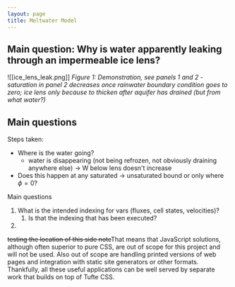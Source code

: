 ```yaml
---
layout: page
title: Meltwater Model 
---
```


## Main question: Why is water apparently leaking through an impermeable ice lens?

![[ice_lens_leak.png]]
*Figure 1: Demonstration, see panels 1 and 2 - saturation in panel 2 decreases once rainwater boundary condition goes to zero; ice lens only because to thicken after aquifer has drained (but from what water?)*

## Main questions

Steps taken:

- Where is the water going?
	- water is disappearing (not being refrozen, not obviously draining anywhere else) -> W below lens doesn't increase 
- Does this happen at any saturated -> unsaturated bound or only where $\phi=0$?


Main questions
1. What is the intended indexing for vars (fluxes, cell states, velocities)?
	1. Is that the indexing that has been executed?
2. 




<s class="aside-in">testing the location of this side note</s>That means that JavaScript solutions, although often superior to pure CSS, are out of scope for this project and will not be used. Also out of scope are handling printed versions of web pages and integration with static site generators or other formats. Thankfully, all these useful applications can be well served by separate work that builds on top of Tufte CSS.